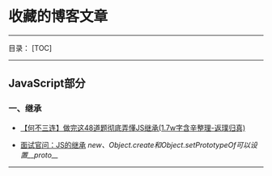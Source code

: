 # 收藏的博客文章

---
目录：
[TOC]

---
## JavaScript部分

### 一、继承

- [【何不三连】做完这48道题彻底弄懂JS继承(1.7w字含辛整理-返璞归真)](https://juejin.im/post/5e75e22951882549027687f9#heading-41)

- [面试官问：JS的继承](https://juejin.im/post/5c433e216fb9a049c15f841b#heading-3)
*new、Object.create和Object.setPrototypeOf可以设置__proto__*

----
